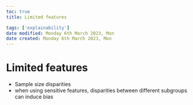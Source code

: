 ```yaml
---
toc: true
title: Limited features

tags: ['explainability']
date modified: Monday 6th March 2023, Mon
date created: Monday 6th March 2023, Mon
---
```


# Limited features


- Sample size disparities
- when using sensitive features, disparities between different subgroups can induce bias



